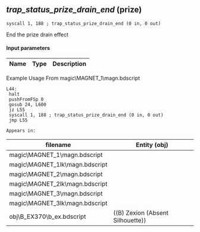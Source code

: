## *trap_status_prize_drain_end* (prize)

`syscall 1, 188 ; trap_status_prize_drain_end (0 in, 0 out)`

End the prize drain effect

#### Input parameters
| Name | Type | Description
|------|------|------------


Example Usage From magic\MAGNET_1\magn.bdscript
```plaintext
L44:
 halt 
 pushFromFSp 0
 gosub 24, L600
 jz L55
 syscall 1, 188 ; trap_status_prize_drain_end (0 in, 0 out)
 jmp L55
```





	Appears in:
| filename | Entity (obj)
|----------|-------------
| magic\MAGNET_1\magn.bdscript       |           
| magic\MAGNET_1lk\magn.bdscript       |           
| magic\MAGNET_2\magn.bdscript       |           
| magic\MAGNET_2lk\magn.bdscript       |           
| magic\MAGNET_3\magn.bdscript       |           
| magic\MAGNET_3lk\magn.bdscript       |           
| obj\B_EX370\b_ex.bdscript       | ((B) Zexion (Absent Silhouette))          




